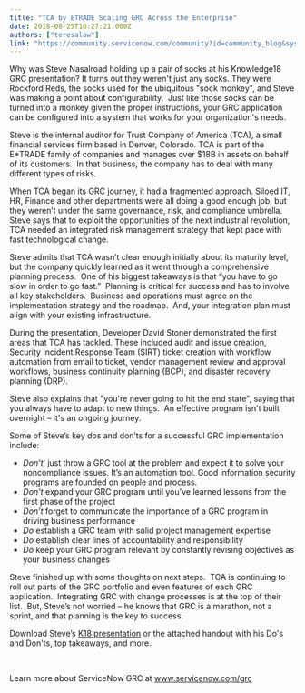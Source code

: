 ```yaml
---
title: "TCA by ETRADE Scaling GRC Across the Enterprise"
date: 2018-08-25T10:27:21.000Z
authors: ["teresalaw"]
link: "https://community.servicenow.com/community?id=community_blog&sys_id=f25b6407dbc4ab44a39a0b55ca961990"
---
```

<p>Why was Steve Nasalroad holding up a pair of socks at his Knowledge18 GRC presentation? It turns out they weren&#39;t just any socks. They were Rockford Reds, the socks used for the ubiquitous &#34;sock monkey&#34;, and Steve was making a point about configurability.  Just like those socks can be turned into a monkey given the proper instructions, your GRC application can be configured into a system that works for your organization&#39;s needs.</p>
<p>Steve is the internal auditor for Trust Company of America (TCA), a small financial services firm based in Denver, Colorado. TCA is part of the E*TRADE family of companies and manages over $18B in assets on behalf of its customers.  In that business, the company has to deal with many different types of risks.</p>
<p>When TCA began its GRC journey, it had a fragmented approach. Siloed IT, HR, Finance and other departments were all doing a good enough job, but they weren’t under the same governance, risk, and compliance umbrella. Steve says that to exploit the opportunities of the next industrial revolution, TCA needed an integrated risk management strategy that kept pace with fast technological change.</p>
<p>Steve admits that TCA wasn’t clear enough initially about its maturity level, but the company quickly learned as it went through a comprehensive planning process.  One of his biggest takeaways is that “you have to go slow in order to go fast.”  Planning is critical for success and has to involve all key stakeholders.  Business and operations must agree on the implementation strategy and the roadmap.  And, your integration plan must align with your existing infrastructure.</p>
<p>During the presentation, Developer David Stoner demonstrated the first areas that TCA has tackled. These included audit and issue creation, Security Incident Response Team (SIRT) ticket creation with workflow automation from email to ticket, vendor management review and approval workflows, business continuity planning (BCP), and disaster recovery planning (DRP).</p>
<p>Steve also explains that &#34;you&#39;re never going to hit the end state&#34;, saying that you always have to adapt to new things.  An effective program isn&#39;t built overnight – it&#39;s an ongoing journey.</p>
<p>Some of Steve’s key dos and don’ts for a successful GRC implementation include:</p>
<ul><li><em>Don’t</em>’ just throw a GRC tool at the problem and expect it to solve your noncompliance issues. It’s an automation tool. Good information security programs are founded on people and process.</li><li><em>Don&#39;t</em> expand your GRC program until you&#39;ve learned lessons from the first phase of the project</li><li><em>Don’t </em>forget to communicate the importance of a GRC program in driving business performance</li><li><em>Do</em> establish a GRC team with solid project management expertise</li><li><em>Do </em>establish clear lines of accountability and responsibility</li><li><em>Do</em> keep your GRC program relevant by constantly revising objectives as your business changes</li></ul>
<p>Steve finished up with some thoughts on next steps.  TCA is continuing to roll out parts of the GRC portfolio and even features of each GRC application.  Integrating GRC with change processes is at the top of their list.  But, Steve’s not worried – he knows that GRC is a marathon, not a sprint, and that planning is the key to success.</p>
<p>Download Steve’s <a href="community?id&#61;community_article&amp;sys_id&#61;54c90462dbf557002328f3231f96191d" rel="nofollow">K18 presentation</a> or the attached handout with his Do&#39;s and Don&#39;ts, top takeaways, and more.</p>
<p> </p>
<p>Learn more about ServiceNow GRC at <a href="https://www.servicenow.com/products/governance-risk-and-compliance.html" rel="nofollow">www.servicenow.com/grc</a></p>